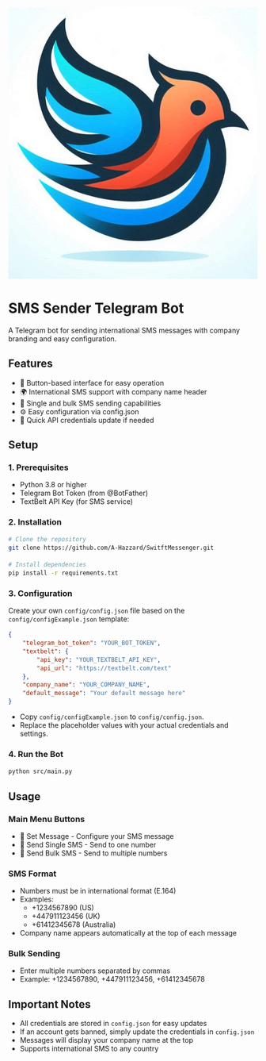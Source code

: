 ![Logo](./assets/logo.jpg)

# SMS Sender Telegram Bot

A Telegram bot for sending international SMS messages with company branding and easy configuration.

## Features
- 📱 Button-based interface for easy operation
- 🌍 International SMS support with company name header
- 📨 Single and bulk SMS sending capabilities
- ⚙️ Easy configuration via config.json
- 🔄 Quick API credentials update if needed

## Setup

### 1. Prerequisites
- Python 3.8 or higher
- Telegram Bot Token (from @BotFather)
- TextBelt API Key (for SMS service)

### 2. Installation
```bash
# Clone the repository
git clone https://github.com/A-Hazzard/SwitftMessenger.git

# Install dependencies
pip install -r requirements.txt
```

### 3. Configuration
Create your own `config/config.json` file based on the `config/configExample.json` template:
```json
{
    "telegram_bot_token": "YOUR_BOT_TOKEN",
    "textbelt": {
        "api_key": "YOUR_TEXTBELT_API_KEY",
        "api_url": "https://textbelt.com/text"
    },
    "company_name": "YOUR_COMPANY_NAME",
    "default_message": "Your default message here"
}
```
- Copy `config/configExample.json` to `config/config.json`.
- Replace the placeholder values with your actual credentials and settings.

### 4. Run the Bot
```bash
python src/main.py
```

## Usage

### Main Menu Buttons
- 📝 Set Message - Configure your SMS message
- 📱 Send Single SMS - Send to one number
- 📲 Send Bulk SMS - Send to multiple numbers

### SMS Format
- Numbers must be in international format (E.164)
- Examples: 
  - +1234567890 (US)
  - +447911123456 (UK)
  - +61412345678 (Australia)
- Company name appears automatically at the top of each message

### Bulk Sending
- Enter multiple numbers separated by commas
- Example: +1234567890, +447911123456, +61412345678

## Important Notes
- All credentials are stored in `config.json` for easy updates
- If an account gets banned, simply update the credentials in `config.json`
- Messages will display your company name at the top
- Supports international SMS to any country